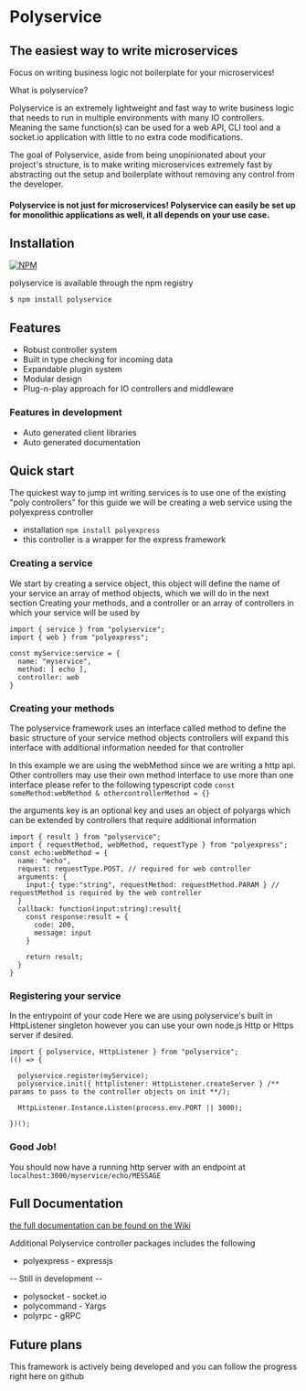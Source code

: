 # Polyservice
## The easiest way to write microservices
Focus on writing business logic not boilerplate for your microservices!

What is polyservice?

Polyservice is an extremely lightweight and fast way to write business logic that needs to run in multiple environments with many IO controllers.
Meaning the same function(s) can be used for a web API, CLI tool and a socket.io application with little to no extra code modifications.

The goal of Polyservice, aside from being unopinionated about your project's structure, is to make writing microservices extremely fast by abstracting out the setup and boilerplate without removing any control from the developer.

#### Polyservice is not just for microservices! Polyservice can easily be set up for monolithic applications as well, it all depends on your use case.


## Installation
[![NPM](https://nodei.co/npm/polyservice.png?compact=true)](https://npmjs.org/package/polyservice)


polyservice is available through the npm registry
```
$ npm install polyservice
```

## Features
- Robust controller system
- Built in type checking for incoming data
- Expandable plugin system
- Modular design
- Plug-n-play approach for IO controllers and middleware

### Features in development
- Auto generated client libraries
- Auto generated documentation

## Quick start
The quickest way to jump int writing services is to use one of the existing "poly controllers"
for this guide we will be creating a web service using the polyexpress controller
  - installation `npm install polyexpress`
  - this controller is a wrapper for the express framework

### Creating a service

We start by creating a service object, this object will define the name of your service
an array of method objects, which we will do in the next section Creating your methods,
and a controller or an array of controllers in which your service will be used by

```
import { service } from "polyservice";
import { web } from "polyexpress";

const myService:service = {
  name: "myservice",
  method: [ echo ],
  controller: web
}

```

### Creating your methods
The polyservice framework uses an interface called method to define the basic structure of your service method objects
controllers will expand this interface with additional information needed for that controller

In this example we are using the webMethod since we are writing a http api. 
Other controllers may use their own method interface to use more than one interface please refer to the following typescript code
`const someMethod:webMethod & othercontrollerMethod = {}`

the arguments key is an optional key and uses an object of polyargs which can be extended by controllers that require additional information

```
import { result } from "polyservice";
import { requestMethod, webMethod, requestType } from "polyexpress";
const echo:webMethod = {
  name: "echo",
  request: requestType.POST, // required for web controller
  arguments: {
    input:{ type:"string", requestMethod: requestMethod.PARAM } // requestMethod is required by the web controller
  }
  callback: function(input:string):result{
    const response:result = {
      code: 200,
      message: input
    }
    
    return result;
  }
}
```

### Registering your service
In the entrypoint of your code 
Here we are using polyservice's built in HttpListener singleton however you can use your own node.js Http or Https server if desired.
```
import { polyservice, HttpListener } from "polyservice";
(() => {

  polyservice.register(myService);
  polyservice.init({ httplistener: HttpListener.createServer } /** params to pass to the controller objects on init **/);
  
  HttpListener.Instance.Listen(process.env.PORT || 3000);

})();

```

### Good Job! 
You should now have a running http server with an endpoint at
`localhost:3000/myservice/echo/MESSAGE`

## Full Documentation
[the full documentation can be found on the Wiki](https://github.com/brandontthompson/polyservice/wiki)


Additional Polyservice controller packages includes the following
* polyexpress - expressjs

-- Still in development --
* polysocket - socket.io
* polycommand - Yargs
* polyrpc - gRPC


## Future plans
This framework is actively being developed and you can follow the progress right here on github
